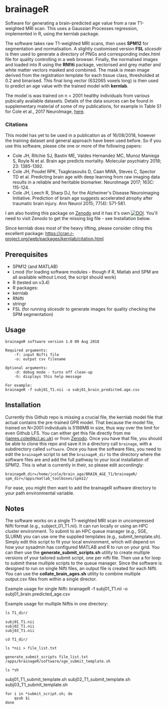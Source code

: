 # brainageR
Software for generating a brain-predicted age value from a raw T1-weighted MRI scan. This uses a Gaussian Processes regression, implemented in R, using the kernlab package.

The software takes raw T1-weighted MRI scans, then uses **SPM12** for segmentation and normalisation. A slightly customised version **FSL** *slicesdir* is then used to generate a directory of PNGs and corresponding index.html file for quality controlling in a web browser. Finally, the normalised images and loaded into R using the **RNfiti** package, vectorised and grey matter and white matter vectors masked and combined. The mask is mean image derived from the registration template for each tissue class, thresholded at 0.2 and binarised. This final long vector (632065 voxels long) is then used to predict an age value with the trained model with **kernlab**.

The model is was trained on n = 2001 healthy individuals from various pubically available datasets. Details of the data sources can be found in supplementary material of some of my publications, for example in Table S1 for Cole et al., 2017 NeuroImage,  [here](https://www.sciencedirect.com/science/article/pii/S1053811917306407?via%3Dihub#appsec1).

### Citations
This model has yet to be used in a publication as of 16/08/2018, however the training dataset and general approach have been used before. So if you use this software, please cite one or more of the following papers:
* Cole JH, Ritchie SJ, Bastin ME, Valdes Hernandez MC, Munoz Maniega S, Royle N et al. Brain age predicts mortality. Molecular psychiatry 2018; 23: 1385-1392.
* Cole JH, Poudel RPK, Tsagkrasoulis D, Caan MWA, Steves C, Spector TD et al. Predicting brain age with deep learning from raw imaging data results in a reliable and heritable biomarker. NeuroImage 2017; 163C: 115-124.
* Cole JH, Leech R, Sharp DJ, for the Alzheimer's Disease Neuroimaging Initiative. Prediction of brain age suggests accelerated atrophy after traumatic brain injury. Ann Neurol 2015; 77(4): 571-581.

I am also hosting this package on [Zenodo](https://zenodo.org/) and it has it's own [![DOI](https://zenodo.org/badge/DOI/10.5281/zenodo.1346266.svg)](https://doi.org/10.5281/zenodo.1346266). You'll need to visit Zenodo to get the missing big file - see Installation below.

Since kernlab does most of the heavy lifting, please consider citing this excellent package:
https://cran.r-project.org/web/packages/kernlab/citation.html

## Prerequisites
* SPM12 (and MATLAB)
* Lmod (for loading software modules - though if R, Matlab and SPM are all available without Lmod, the script should work) 
* R (tested on v3.4)
* R packages:
* kernlab
* RNifti
* stringr
* FSL (for running slicesdir to generate images for quality checking the SPM segmentation)
## Usage
```
brainageR software version 1.0 09 Aug 2018

Required arguments: 
	-f: input Nifti file
	-o: output csv filename

Optional arguments:
	-d: debug mode - turns off clean-up
	-h: displays this help message

For example:
brainageR -f subj01_T1.nii -o subj01_brain_predicted.age.csv
```
## Installation
Currently this Github repo is missing a crucial file, the kernlab model file that actual contains the pre-trained GPR model. That because the model file, trained on N=2001 individuals is 5198MB in size, thus way over the limit for even Github LFS. You can either get this file directly from me (james.cole@kcl.ac.uk) or from [Zenodo](https://doi.org/10.5281/zenodo.1346266).
Once you have that file, you should be able to clone this repo and save it in a directory call `brainage`, with a subdirectory called `software`.
Once you have the software files, you need to edit the `brainageR` script to set the `brainageR_dir` to the directory where the software files are and add the full pathway to your local installation of SPM12. This is what is currently in their, so please edit accordingly:
```
brainageR_dir=/home/jcole/brain_age/BRAIN_AGE_T1/brainageR/
spm_dir=/apps/matlab_toolboxes/spm12/
```
For ease, you might then want to add the brainageR software directory to your path environmental variable.
## Notes
The software works on a single T1-weighted MRI scan in uncompressed Nifti format (e.g., subject_01_T1.nii). It can run locally or using an HPC cluster environment. To submit to an HPC queue manager (e.g., SGE, SLURM) you can use one the supplied templates (e.g., submit_template.sh). Simply edit this script to fit your local environment, which will depend on how your sysadmin has configured MATLAB and R to run on your grid. You can then use the **generate_submit_scripts.sh** utility to create multiple versions of your tailored submit script, one per nifti file. Then use a for loop to submit these multiple scripts to the queue manager.
Since the software is designed to run on single Nifti files, an output file is created for each Nifti. You can use the **collate_brain_ages.sh** utility to combine multiple output.csv files from within a single director.

Example usage for single Nifti:
brainageR -f subj01_T1.nii -o subj01_brain.predicted_age.csv

Example usage for multiple Niftis in one directory:
```css
ls T1_dir/
```
```
subj01_T1.nii
subj02_T1.nii
subj03_T1.nii
```
```
cd T1_dir/
```
```
ls *nii > file_list.txt
```
```
generate_submit_scripts file_list.txt /apps/brainageR/software/sge_submit_template.sh
```
```
ls *sh
```
subj01_T1_submit_template.sh
subj02_T1_submit_template.sh
subj03_T1_submit_template.sh

```
for i in *submit_script.sh; do
	qsub $i
done
```
